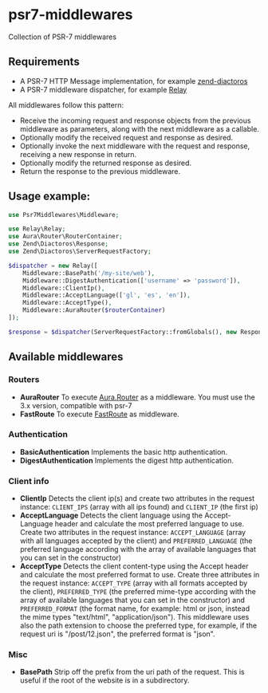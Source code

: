 # psr7-middlewares

Collection of PSR-7 middlewares

## Requirements

* A PSR-7 HTTP Message implementation, for example [zend-diactoros](https://github.com/zendframework/zend-diactoros)
* A PSR-7 middleware dispatcher, for example [Relay](https://github.com/relayphp/Relay.Relay)

All middlewares follow this pattern:

* Receive the incoming request and response objects from the previous middleware as parameters, along with the next middleware as a callable.
* Optionally modify the received request and response as desired.
* Optionally invoke the next middleware with the request and response, receiving a new response in return.
* Optionally modify the returned response as desired.
* Return the response to the previous middleware.


## Usage example:

```php
use Psr7Middlewares\Middleware;

use Relay\Relay;
use Aura\Router\RouterContainer;
use Zend\Diactoros\Response;
use Zend\Diactoros\ServerRequestFactory;

$dispatcher = new Relay([
    Middleware::BasePath('/my-site/web'),
    Middleware::DigestAuthentication(['username' => 'password']),
    Middleware::ClientIp(),
    Middleware::AcceptLanguage(['gl', 'es', 'en']),
    Middleware::AcceptType(),
    Middleware::AuraRouter($routerContainer)
]);

$response = $dispatcher(ServerRequestFactory::fromGlobals(), new Response());
```

## Available middlewares

### Routers

* **AuraRouter** To execute [Aura.Router](https://github.com/auraphp/Aura.Router) as a middleware. You must use the 3.x version, compatible with psr-7
* **FastRoute** To execute [FastRoute](https://github.com/nikic/FastRoute) as middleware.

### Authentication

* **BasicAuthentication** Implements the basic http authentication.
* **DigestAuthentication** Implements the digest http authentication.

### Client info

* **ClientIp** Detects the client ip(s) and create two attributes in the request instance: `CLIENT_IPS` (array with all ips found) and `CLIENT_IP` (the first ip)
* **AcceptLanguage** Detects the client language using the Accept-Language header and calculate the most preferred language to use. Create two attributes in the request instance: `ACCEPT_LANGUAGE` (array with all languages accepted by the client) and `PREFERRED_LANGUAGE` (the preferred language according with the array of available languages that you can set in the constructor)
* **AcceptType** Detects the client content-type using the Accept header and calculate the most preferred format to use. Create three attributes in the request instance: `ACCEPT_TYPE` (array with all formats accepted by the client), `PREFERRED_TYPE` (the preferred mime-type according with the array of available languages that you can set in the constructor) and `PREFERRED_FORMAT` (the format name, for example: html or json, instead the mime types "text/html", "application/json"). This middleware uses also the path extension to choose the preferred type, for example, if the request uri is "/post/12.json", the preferred format is "json".

### Misc

* **BasePath** Strip off the prefix from the uri path of the request. This is useful if the root of the website is in a subdirectory.

